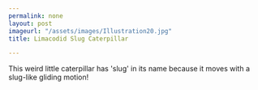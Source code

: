 ```yaml
---
permalink: none
layout: post
imageurl: "/assets/images/Illustration20.jpg"
title: Limacodid Slug Caterpillar

---
```


This weird little caterpillar has 'slug' in its name because it moves with a slug-like gliding motion!
